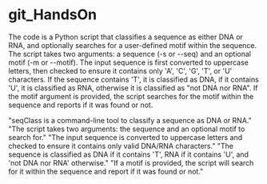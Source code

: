 # git_HandsOn

The code is a Python script that classifies a sequence as either DNA or RNA, and optionally searches for a user-defined motif within the sequence. 
The script takes two arguments: a sequence (-s or --seq) and an optional motif (-m or --motif). 
The input sequence is first converted to uppercase letters, then checked to ensure it contains only 'A', 'C', 'G', 'T', or 'U' characters. 
If the sequence contains 'T', it is classified as DNA, if it contains 'U', it is classified as RNA, otherwise it is classified as "not DNA nor RNA". 
If the motif argument is provided, the script searches for the motif within the sequence and reports if it was found or not.

"seqClass is a command-line tool to classify a sequence as DNA or RNA."
"The script takes two arguments: the sequence and an optional motif to search for."
"The input sequence is converted to uppercase letters and checked to ensure it contains only valid DNA/RNA characters."
"The sequence is classified as DNA if it contains 'T', RNA if it contains 'U', and 'not DNA nor RNA' otherwise."
"If a motif is provided, the script will search for it within the sequence and report if it was found or not."
